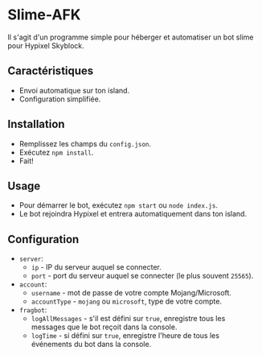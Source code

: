 # Slime-AFK
Il s'agit d'un programme simple pour héberger et automatiser un bot slime pour Hypixel Skyblock.

## Caractéristiques
- Envoi automatique sur ton island.
- Configuration simplifiée.

## Installation
- Remplissez les champs du `config.json`.
- Exécutez `npm install`.
- Fait!

## Usage
- Pour démarrer le bot, exécutez `npm start` ou `node index.js`.
- Le bot rejoindra Hypixel et entrera automatiquement dans ton island.

## Configuration
- `server`:
    - `ip` - IP du serveur auquel se connecter.
    - `port` - port du serveur auquel se connecter (le plus souvent `25565`).
- `account`:
    - `username` - mot de passe de votre compte Mojang/Microsoft.
    - `accountType` - `mojang` ou `microsoft`, type de votre compte.
- `fragbot`:
    - `logAllMessages` - s'il est défini sur `true`, enregistre tous les messages que le bot reçoit dans la console.
    - `logTime` - si défini sur `true`, enregistre l'heure de tous les événements du bot dans la console.
